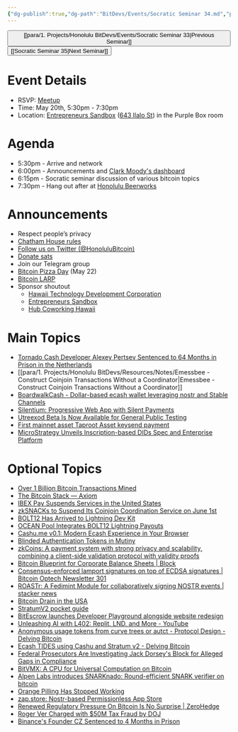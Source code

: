 ```yaml
---
{"dg-publish":true,"dg-path":"BitDevs/Events/Socratic Seminar 34.md","permalink":"/bit-devs/events/socratic-seminar-34/","title":"Socratic Seminar 34","tags":["bitdevs","bitcoin","resource","socratic-34"],"noteIcon":"3","created":"2024-04-30T08:38:26.484-10:00","updated":"2024-05-16T16:34:00.500-10:00"}
---
```




<button class="obsidian-button previous-seminar">[[para/1. Projects/Honolulu BitDevs/Events/Socratic Seminar 33\|Previous Seminar]]</button> <button class="obsidian-button next-seminar">[[Socratic Seminar 35\|Next Seminar]]</button>

# Event Details

- RSVP: [Meetup](https://www.meetup.com/honolulu-bitdevs/events/300797909)
- Time: May 20th, 5:30pm - 7:30pm
- Location: [Entrepreneurs Sandbox](https://sandboxhawaii.org/) ([643 Ilalo St](https://goo.gl/maps/3Zj38htV13iUn4dcA)) in the Purple Box room

# Agenda

- 5:30pm - Arrive and network  
- 6:00pm - Announcements and [Clark Moody's dashboard](https://bitcoin.clarkmoody.com/dashboard/)
- 6:15pm - Socratic seminar discussion of various bitcoin topics
- 7:30pm - Hang out after at [Honolulu Beerworks](https://www.honolulubeerworks.com/)

# Announcements

- Respect people’s privacy
- [Chatham House rules](https://www.chathamhouse.org/about-us/chatham-house-rule)
- [Follow us on Twitter (@HonoluluBitcoin)](https://twitter.com/HonoluluBitcoin)
- [Donate sats](https://checkout.opennode.com/p/5dea6b7a-d33c-4fda-b54c-98f092814c7d)
- Join our Telegram group
- [Bitcoin Pizza Day](https://www.meetup.com/honolulu-crypto-meetup-group/events/301020705/) (May 22)
- [Bitcoin LARP](https://www.base58.info/classes/larp)
- Sponsor shoutout
	- [Hawaii Technology Development Corporation](https://www.htdc.org/about/)
	- [Entrepreneurs Sandbox](https://sandboxhawaii.org/)
	- [Hub Coworking Hawaii](https://hubcoworkinghi.com/)

# Main Topics

- [Tornado Cash Developer Alexey Pertsev Sentenced to 64 Months in Prison in the Netherlands](https://www.nobsbitcoin.com/tornado-cash-developer-alexey-pertsev-sentenced-to-64-months-in-prison-in-the-netherlands/) 
- [[para/1. Projects/Honolulu BitDevs/Resources/Notes/Emessbee - Construct Coinjoin Transactions Without a Coordinator\|Emessbee - Construct Coinjoin Transactions Without a Coordinator]]
- [BoardwalkCash - Dollar-based ecash wallet leveraging nostr and Stable Channels](https://x.com/makeprisms/status/1790423585888280756) 
- [Silentium: Progressive Web App with Silent Payments](https://x.com/thesingerlouis/status/1790824126472667227) 
- [Utreexod Beta Is Now Available for General Public Testing](https://www.nobsbitcoin.com/utreexod-v0-3-1/) 
- [First mainnet asset Taproot Asset keysend payment](https://x.com/roasbeef/status/1786043468164337951) 
- [MicroStrategy Unveils Inscription-based DIDs Spec and Enterprise Platform](https://www.nobsbitcoin.com/microstrategy-orange-did-solution/)

# Optional Topics

- [Over 1 Billion Bitcoin Transactions Mined](https://bitcoinmagazine.com/business/bitcoin-1-billion-transactions)
- [The Bitcoin Stack — Axiom](https://www.axiombtc.capital/stack) 
- [IBEX Pay Suspends Services in the United States](https://www.nobsbitcoin.com/ibex-pay-quits-us/)
- [zkSNACKs to Suspend Its Coinjoin Coordination Service on June 1st](https://www.nobsbitcoin.com/zksnacks-to-suspend-its-coinjoin-coordination-service-on-june-1st/)
- [BOLT12 Has Arrived to Lightning Dev Kit](https://lightningdevkit.org/blog/bolt12-has-arrived/)
- [OCEAN Pool Integrates BOLT12 Lightning Payouts](https://www.nobsbitcoin.com/ocean-pool-integrates-bolt12-lightning-payouts/)
- [Cashu.me v0.1: Modern Ecash Experience in Your Browser](https://www.nobsbitcoin.com/cashu-me-v0-1/)
- [Blinded Authentication Tokens in Mutiny](https://blog.mutinywallet.com/blinded-authentication/)
- [zkCoins: A payment system with strong privacy and scalability, combining a client-side validation protocol with validity proofs](https://gist.github.com/RobinLinus/d036511015caea5a28514259a1bab119)
- [Bitcoin Blueprint for Corporate Balance Sheets | Block](https://block.xyz/documents/bitcoin-blueprint.pdf)
- [Consensus-enforced lamport signatures on top of ECDSA signatures | Bitcoin Optech Newsletter 301](https://bitcoinops.org/en/newsletters/2024/05/08/#consensus-enforced-lamport-signatures-on-top-of-ecdsa-signatures) 
- [ROASTr: A Fedimint Module for collaboratively signing NOSTR events | stacker news](https://stacker.news/items/524728)
- [Bitcoin Drain in the USA](https://www.bullbitcoin.com/blog/bitcoin-drain-in-the-usa)
- [StratumV2 pocket guide](https://technicaldifficulties.io/zines/sv2_zine.pdf)
- [BitEscrow launches Developer Playground alongside website redesign](https://x.com/bitescrow_app/status/1791086192089329785?s=52&t=fR1UfkkV0hfE5yaQW87bRg)
- [Unleashing AI with L402: Replit, LND, and More - YouTube](https://youtu.be/PzspY0rePC0?feature=shared)
- [Anonymous usage tokens from curve trees or autct - Protocol Design - Delving Bitcoin](https://delvingbitcoin.org/t/anonymous-usage-tokens-from-curve-trees-or-autct/862)
- [Ecash TIDES using Cashu and Stratum v2 - Delving Bitcoin](https://delvingbitcoin.org/t/ecash-tides-using-cashu-and-stratum-v2/870)
- [Federal Prosecutors Are Investigating Jack Dorsey's Block for Alleged Gaps in Compliance](https://www.nobsbitcoin.com/block-square-cash-app-federal-investigation/)
- [BitVMX: A CPU for Universal Computation on Bitcoin](https://bitvmx.org/)
- [Alpen Labs introduces SNARKnado: Round-efficient SNARK verifier on bitcoin](https://www.alpenlabs.io/blog/snarknado-practical-round-efficient-snark-verifier-on-bitcoin)
- [Orange Pilling Has Stopped Working](https://bitcoinmagazine.com/culture/orange-pilling-has-stopped-working)
- [zap.store: Nostr-based Permissionless App Store](https://www.nobsbitcoin.com/zap-store/)
- [Renewed Regulatory Pressure On Bitcoin Is No Surprise | ZeroHedge](https://www.zerohedge.com/crypto/renewed-regulatory-pressure-bitcoin-no-surprise)
- [Roger Ver Charged with $50M Tax Fraud by DOJ](https://www.justice.gov/opa/pr/early-bitcoin-investor-charged-tax-fraud)
- [Binance's Founder CZ Sentenced to 4 Months in Prison](https://www.nobsbitcoin.com/cz-sentenced-to-4-months-in-prison/)